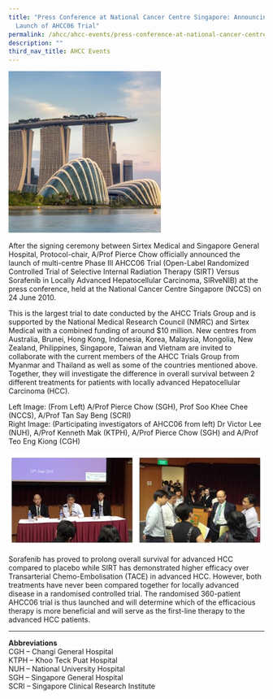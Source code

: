```yaml
---
title: "Press Conference at National Cancer Centre Singapore: Announcing the
  Launch of AHCC06 Trial"
permalink: /ahcc/ahcc-events/press-conference-at-national-cancer-centre-singapore-announcing-the-launch/
description: ""
third_nav_title: AHCC Events
---
```

<img src="/images/AHCC%20Trials%20Group/AHCC%20Events/2-2-283x300.jpg" style="width:300px">

After the signing ceremony between Sirtex Medical and Singapore General Hospital, Protocol-chair, A/Prof Pierce Chow officially announced the launch of multi-centre Phase III AHCC06 Trial (Open-Label Randomized Controlled Trial of Selective Internal Radiation Therapy (SIRT) Versus Sorafenib in Locally Advanced Hepatocellular Carcinoma, SIRveNIB) at the press conference, held at the National Cancer Centre Singapore (NCCS) on 24 June 2010.

This is the largest trial to date conducted by the AHCC Trials Group and is supported by the National Medical Research Council (NMRC) and Sirtex Medical with a combined funding of around $10 million. New centres from Australia, Brunei, Hong Kong, Indonesia, Korea, Malaysia, Mongolia, New Zealand, Philippines, Singapore, Taiwan and Vietnam are invited to collaborate with the current members of the AHCC Trials Group from Myanmar and Thailand as well as some of the countries mentioned above. Together, they will investigate the difference in overall survival between 2 different treatments for patients with locally advanced Hepatocellular Carcinoma (HCC).

Left Image: (From Left) A/Prof Pierce Chow (SGH), Prof Soo Khee Chee (NCCS), A/Prof Tan Say Beng (SCRI)  
Right Image: (Participating investigators of AHCC06 from left) Dr Victor Lee (NUH), A/Prof Kenneth Mak (KTPH), A/Prof Pierce Chow (SGH) and A/Prof Teo Eng Kiong (CGH)

![](/images/AHCC%20Trials%20Group/AHCC%20Events/5-image.jpg)

Sorafenib has proved to prolong overall survival for advanced HCC compared to placebo while SIRT has demonstrated higher efficacy over Transarterial Chemo-Embolisation (TACE) in advanced HCC. However, both treatments have never been compared together for locally advanced disease in a randomised controlled trial. The randomised 360-patient AHCC06 trial is thus launched and will determine which of the efficacious therapy is more beneficial and will serve as the first-line therapy to the advanced HCC patients.

* * *

  
**Abbreviations**  
CGH – Changi General Hospital  
KTPH – Khoo Teck Puat Hospital  
NUH – National University Hospital  
SGH – Singapore General Hospital  
SCRI – Singapore Clinical Research Institute
